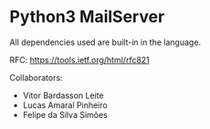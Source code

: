 # Python3 MailServer

All dependencies used are built-in in the language.

RFC: https://tools.ietf.org/html/rfc821

Collaborators:
* Vitor Bardasson Leite
* Lucas Amaral Pinheiro
* Felipe da Silva Simões
